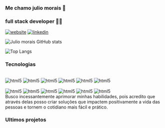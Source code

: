 ### Me chamo julio morais 👋
### full stack developer 🧑‍💻
[![website](https://img.shields.io/website-up-down-green-red/http/monip.org.svg)]()
[![linkedin](https://img.shields.io/badge/LinkedIn-0077B5?style=for-the-badge&logo=linkedin&logoColor=white)](https://www.linkedin.com/in/julio-morais-8029911a6?lipi=urn%3Ali%3Apage%3Ad_flagship3_profile_view_base_contact_details%3BQ9M42segSKCKofnhCEqzCg%3D%3D)

![Julio morais GitHub stats](https://github-readme-stats.vercel.app/api?username=juliomorais021&show_icons=true&theme=dark)

![Top Langs](https://github-readme-stats.vercel.app/api/top-langs/?username=juliomorais021&hide_progress=true)

### Tecnologias 
<div style="display inline_block"><br/>
 <img  aling="center" alt="html5" src="https://img.shields.io/badge/Node.js-43853D?style=for-the-badge&logo=node.js&logoColor=white"/>
 <img  aling="center" alt="html5" src="https://img.shields.io/badge/TypeScript-007ACC?style=for-the-badge&logo=typescript&logoColor=white"/>
 <img  aling="center" alt="html5" src="https://img.shields.io/badge/React-20232A?style=for-the-badge&logo=react&logoColor=61DAFB"/>
 <img  aling="center" alt="html5" src="https://img.shields.io/badge/Bootstrap-563D7C?style=for-the-badge&logo=bootstrap&logoColor=white"/>
 <img  aling="center" alt="html5" src="https://img.shields.io/badge/MongoDB-4EA94B?style=for-the-badge&logo=mongodb&logoColor=white"/>
 <img  aling="center" alt="html5" src="https://img.shields.io/badge/MySQL-00000F?style=for-the-badge&logo=mysql&logoColor=white"/>
</div>
<div style="display inline_block"><br/>
  <img  aling="center" alt="html5" src="https://img.shields.io/badge/Tailwind_CSS-38B2AC?style=for-the-badge&logo=tailwind- css&logoColor=white"/>
  <img aling="center" alt="html5" src="https://img.shields.io/badge/Express.js-404D59?style=for-the-badge">
  <img aling="center" alt="html5" src="https://img.shields.io/badge/PHP-777BB4?style=for-the-badge&logo=php&logoColor=white">
  <img aling="center" alt="html5" src="https://img.shields.io/badge/C%23-239120?style=for-the-badge&logo=c-sharp&logoColor=white">
  <img aling="center" alt="html5" src="https://img.shields.io/badge/Heroku-430098?style=for-the-badge&logo=heroku&logoColor=white">
  <img aling="center" alt="html5" src="https://img.shields.io/badge/HTML5-E34F26?style=for-the-badge&logo=html5&logoColor=white">
</div>
Busco incessantemente aprimorar
minhas habilidades, pois acredito que através delas posso criar soluções que impactem
positivamente a vida das pessoas e tornem o cotidiano mais fácil e prático.

### Ultimos projetos

